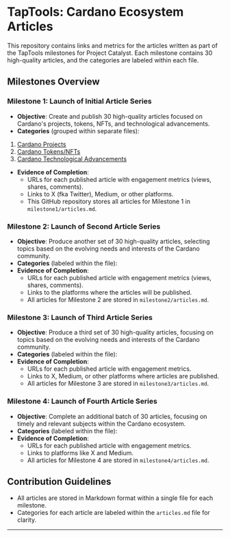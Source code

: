 # TapTools: Cardano Ecosystem Articles

This repository contains links and metrics for the articles written as part of the TapTools milestones for Project Catalyst. Each milestone contains 30 high-quality articles, and the categories are labeled within each file.

## Milestones Overview

### Milestone 1: Launch of Initial Article Series
- **Objective**: Create and publish 30 high-quality articles focused on Cardano's projects, tokens, NFTs, and technological advancements.
- **Categories** (grouped within separate files):
1. [Cardano Projects](./cardano_projects.md)
2. [Cardano Tokens/NFTs](./cardano_tokens_nfts.md)
3. [Cardano Technological Advancements](./technological_advancements.md)
- **Evidence of Completion**:
  - URLs for each published article with engagement metrics (views, shares, comments).
  - Links to X (fka Twitter), Medium, or other platforms.
  - This GitHub repository stores all articles for Milestone 1 in `milestone1/articles.md`.

### Milestone 2: Launch of Second Article Series
- **Objective**: Produce another set of 30 high-quality articles, selecting topics based on the evolving needs and interests of the Cardano community.
- **Categories** (labeled within the file):
- **Evidence of Completion**:
  - URLs for each published article with engagement metrics (views, shares, comments).
  - Links to the platforms where the articles will be published.
  - All articles for Milestone 2 are stored in `milestone2/articles.md`.

### Milestone 3: Launch of Third Article Series
- **Objective**: Produce a third set of 30 high-quality articles, focusing on topics based on the evolving needs and interests of the Cardano community.
- **Categories** (labeled within the file):
- **Evidence of Completion**:
  - URLs for each published article with engagement metrics.
  - Links to X, Medium, or other platforms where articles are published.
  - All articles for Milestone 3 are stored in `milestone3/articles.md`.

### Milestone 4: Launch of Fourth Article Series
- **Objective**: Complete an additional batch of 30 articles, focusing on timely and relevant subjects within the Cardano ecosystem.
- **Categories** (labeled within the file):
- **Evidence of Completion**:
  - URLs for each published article with engagement metrics.
  - Links to platforms like X and Medium.
  - All articles for Milestone 4 are stored in `milestone4/articles.md`.

## Contribution Guidelines
- All articles are stored in Markdown format within a single file for each milestone.
- Categories for each article are labeled within the `articles.md` file for clarity.

---

